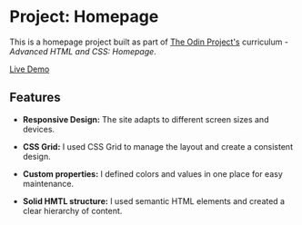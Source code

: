 # Project: Homepage

This is a homepage project built as part of [The Odin Project's](https://www.theodinproject.com/) curriculum - _Advanced HTML and CSS: Homepage_.

[Live Demo](https://jjjmdev.github.io/homepage/)

## Features

- **Responsive Design:** The site adapts to different screen sizes and devices.

- **CSS Grid:** I used CSS Grid to manage the layout and create a consistent design.

- **Custom properties:** I defined colors and values in one place for easy maintenance.

- **Solid HMTL structure:** I used semantic HTML elements and created a clear hierarchy of content.
